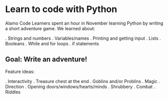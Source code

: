 # Learn to code with Python

Alamo Code Learners spent an hour in November learning Python by writing a short adventure game. We learned about:

. Strings and numbers
. Variables/names
. Printing and getting input
. Lists
. Booleans
. While and for loops
. if statements

## Goal: Write an adventure!

Feature ideas:

. Interactivity
. Treasure chest at the end
. Goblins and/or Problins
. Magic
. Direction
. Opening doors/windows/hearts/minds
. Shrubbery
. Combat
. Riddles
